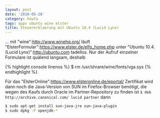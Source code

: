 ```yaml
---
layout: post
date: '2010-05-26'
category: howto
tags: apps ubuntu wine elster
title: Steuererklaerung mit Ubuntu 10.4 (Lucid Lynx)
---
```

... mit "wine":http://www.winehq.org/ läuft "ElsterFormular":https://www.elster.de/elfo_home.php unter "Ubuntu 10.4. (Lucid Lynx)":http://ubuntu.com tadellos. Nur der Aufruf einzelner Formulare ist quälend langsam, deshalb

{% highlight console linenos %}
  $ rm /usr/shrare/wine/fonts/vga.sys
{% endhighlight %}

Für das "ElsterOnline":https://www.elsteronline.de/eportal/ Zertifikat wird dann noch die Java-Version von SUN im Firefox-Browser benötigt, die wegen des Kaufs durch Oracle im Partner-Repository zu finden ist `$ deb http://archive.canonical.com/ lucid partner` dann

```bash
$ sudo apt-get install sun-java-jre sun-java-plugin
$ sudo dpkg -P openjdk-*
```
